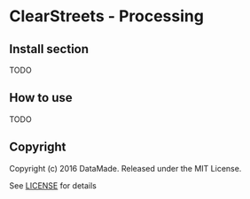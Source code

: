 # ClearStreets - Processing

## Install section
TODO 

## How to use
TODO

## Copyright

Copyright (c) 2016 DataMade. Released under the MIT License.

See [LICENSE](https://github.com/datamade/clearstreets-processing/wiki/License) for details 
